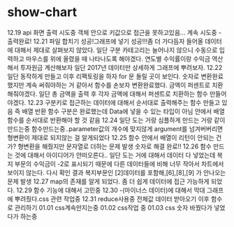 # show-chart
12.19 api 화면 출력 시도중
객체 안으로 키값으로 접근을 못하고있음...
계속 시도중 - 출력완료!
12.21 파일 합치기 성공!그래프에 넣기 성공!!!좀 더 가다듬자
들어올 데이터에 대해서 제대로 살펴보지 않았다. 일단 구분 카테고리는 늘어나지 않으니 수동으로 입력하고 마우스를 위에 올렸을 때 나타나도록 해야겠다. 연도별 수익률이랑 수익금 역산해서 투자원금 계산해보자 일단 2017년 데이터만 상세하게 그래프에 뿌려보자.
12.22 일단 동작하게 만들고 이후 리팩토링을 하자 for 문 돌릴 곳이 보인다.
숫자로 변환완료했지만 계속 써줘야하는 거 같아서 함수를 손보자
변환완료했다. 금액이 퍼센트로 치환해줘야겠다. 일단 총 금액을 출력 후 각자 금액에 대해서 퍼센트로 치환하는 함수 만들어야겠다.
12.23 구분키로 접근하는 데이터에 대해서 순서대로 출력해주는 함수 만들고 있음 즉 배열 반환 함수 구분은 완료했는데 Data에 넣을 수 있는 타입이 아님 안에서 배열 함수를 순서대로 반환해야 할 것 같음
12.24 일단 도는 거랑 심플하게 만드는 거랑 같이 만드는중 함수만드는중..parameter값의 개수에 맞지않게 argument를 넘겨버버리면 형변환이 제대로 되지않는 걸 알게되었다
12.25 함수 안에서 배열이 리턴이 안되는 건가? 형변환을 해줬지만 문자열로 더하는 문제 발생 숫자로 해결 완료!!
12.26 함수 만드는 것에 대해서 아이디어가 안떠오른다.. 일단 도는 거에 대해서 데이터 다 넣었는데 복지 부문의 수익금이 -2로 표시되기 때문에 다른 데이터들에 비해 너무 작아서 차트에서 보이지 않는다. 다시 확인 결과 복지부문인 [2]데이터를 포함해,[6],[8],[9] 가 안나오는 문제 발생 
12.27 map의 존재를 알게 되었다. 좀 더 쉽게 데이터에 접근 가능하게 되었다.
12.29 함수 기능에 대해서 고민중
12.30 -(마이너스 데이터)에 대해서 막대 그래프에 뿌려줬다.css 관련 작업중
12.31 reduce사용중 전체값 데이터 받아오기 이후 함수로 관리하기
01.01 css계속만지는중
01.02 css작업 중
01.03 css 숫자 바꿨다가 넣었다가 하는중
